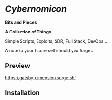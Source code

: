 # *Cybernomicon*

**Bits and Pieces**

**A Collection of Things**

Simple Scripts, Exploits, SDR, Full Stack, DevOps...

A note to your future self should you forget.

## Preview

https://gatsby-dimension.surge.sh/

## Installation

